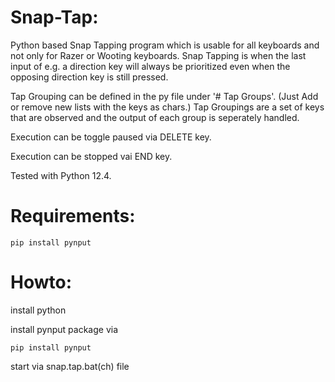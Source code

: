 # Snap-Tap:
Python based Snap Tapping program which is usable for all keyboards and not only for Razer or Wooting keyboards.
Snap Tapping is when the last input of e.g. a direction key will always be prioritized even when the opposing direction key is still pressed.

Tap Grouping can be defined in the py file under '# Tap Groups'. (Just Add or remove new lists with the keys as chars.)
Tap Groupings are a set of keys that are observed and the output of each group is seperately handled.

Execution can be toggle paused via DELETE key.

Execution can be stopped vai END key.

Tested with Python 12.4.

# Requirements:
```
pip install pynput 
```

# Howto:
install python

install pynput package via

``` pip install pynput ```

start via snap.tap.bat(ch) file
